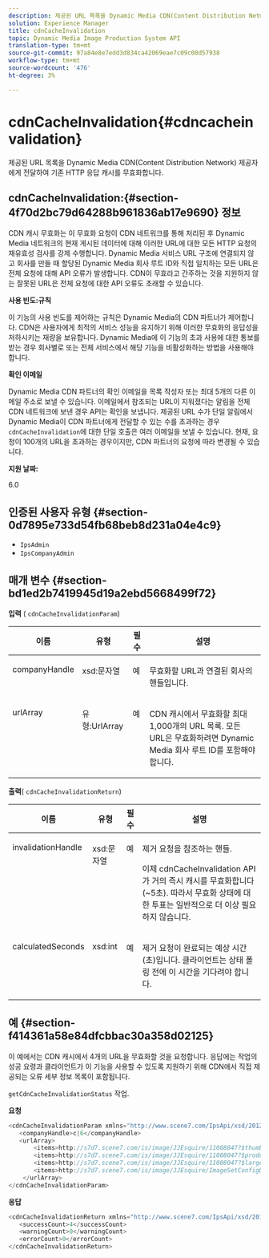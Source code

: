 ```yaml
---
description: 제공된 URL 목록을 Dynamic Media CDN(Content Distribution Network) 제공자에게 전달하여 기존 HTTP 응답 캐시를 무효화합니다.
solution: Experience Manager
title: cdnCacheInvalidation
topic: Dynamic Media Image Production System API
translation-type: tm+mt
source-git-commit: 97a84e8e7edd3d834ca42069eae7c09c00d57938
workflow-type: tm+mt
source-wordcount: '476'
ht-degree: 3%

---
```



# cdnCacheInvalidation{#cdncacheinvalidation}

제공된 URL 목록을 Dynamic Media CDN(Content Distribution Network) 제공자에게 전달하여 기존 HTTP 응답 캐시를 무효화합니다.

## cdnCacheInvalidation:{#section-4f70d2bc79d64288b961836ab17e9690} 정보

CDN 캐시 무효화는 이 무효화 요청이 CDN 네트워크를 통해 처리된 후 Dynamic Media 네트워크의 현재 게시된 데이터에 대해 이러한 URL에 대한 모든 HTTP 요청의 재유효성 검사를 강제 수행합니다. Dynamic Media 서비스 URL 구조에 연결되지 않고 회사를 만들 때 할당된 Dynamic Media 회사 루트 ID와 직접 일치하는 모든 URL은 전체 요청에 대해 API 오류가 발생합니다. CDN이 무효라고 간주하는 것을 지원하지 않는 잘못된 URL은 전체 요청에 대한 API 오류도 초래할 수 있습니다.

**사용 빈도:규칙**

이 기능의 사용 빈도를 제어하는 규칙은 Dynamic Media의 CDN 파트너가 제어합니다. CDN은 사용자에게 최적의 서비스 성능을 유지하기 위해 이러한 무효화의 응답성을 저하시키는 재량을 보유합니다. Dynamic Media에 이 기능의 초과 사용에 대한 통보를 받는 경우 회사별로 또는 전체 서비스에서 해당 기능을 비활성화하는 방법을 사용해야 합니다.

**확인 이메일**

Dynamic Media CDN 파트너의 확인 이메일을 목록 작성자 또는 최대 5개의 다른 이메일 주소로 보낼 수 있습니다. 이메일에서 참조되는 URL이 지워졌다는 알림을 전체 CDN 네트워크에 보낸 경우 API는 확인을 보냅니다. 제공된 URL 수가 단일 알림에서 Dynamic Media이 CDN 파트너에게 전달할 수 있는 수를 초과하는 경우 `cdnCacheInvalidation`에 대한 단일 호출은 여러 이메일을 보낼 수 있습니다. 현재, 요청이 100개의 URL을 초과하는 경우이지만, CDN 파트너의 요청에 따라 변경될 수 있습니다.

**지원 날짜:**

6.0

## 인증된 사용자 유형 {#section-0d7895e733d54fb68beb8d231a04e4c9}

* `IpsAdmin`
* `IpsCompanyAdmin`

## 매개 변수 {#section-bd1ed2b7419945d19a2ebd5668499f72}

**입력** (  `cdnCacheInvalidationParam`)

<table id="table_EDD1875264C846BE951869D528A90D73"> 
 <thead> 
  <tr> 
   <th class="entry"> <b> 이름</b> </th> 
   <th class="entry"> <b> 유형</b> </th> 
   <th class="entry"> <b> 필수</b> </th> 
   <th class="entry"> <b> 설명</b> </th> 
  </tr> 
 </thead>
 <tbody> 
  <tr valign="top"> 
   <td> <p> <span class="codeph"> <span class="varname"> companyHandle</span> </span> </p> </td> 
   <td> <p> <span class="codeph"> xsd:문자열</span> </p> </td> 
   <td> <p> 예 </p> </td> 
   <td> <p> 무효화할 URL과 연결된 회사의 핸들입니다. </p> </td> 
  </tr> 
  <tr valign="top"> 
   <td> <p> <span class="codeph"> <span class="varname"> urlArray</span> </span> </p> </td> 
   <td> <p> <span class="codeph"> 유형:UrlArray</span> </p> </td> 
   <td> <p> 예 </p> </td> 
   <td> <p> CDN 캐시에서 무효화할 최대 1,000개의 URL 목록. 모든 URL은 무효화하려면 Dynamic Media 회사 루트 ID를 포함해야 합니다. </p> </td> 
  </tr> 
 </tbody> 
</table>

**출력**(  `cdnCacheInvalidationReturn`)

<table id="table_1D947C1BF8864820AD7BA0CDC0F076F9"> 
 <thead> 
  <tr> 
   <th class="entry"> <b> 이름</b> </th> 
   <th class="entry"> <b> 유형</b> </th> 
   <th class="entry"> <b> 필수</b> </th> 
   <th class="entry"> <b> 설명</b> </th> 
  </tr> 
 </thead>
 <tbody> 
  <tr valign="top"> 
   <td colname="col1"> <p><span class="codeph"><span class="varname"> invalidationHandle</span></span> </p> </td> 
   <td colname="col2"> <p><span class="codeph"> xsd:문자열</span> </p> </td> 
   <td colname="col3"> <p>예 </p> </td> 
   <td colname="col4"> <p>제거 요청을 참조하는 핸들. </p> <p>이제 <span class="codeph"> cdnCacheInvalidation</span> API가 거의 즉시 캐시를 무효화합니다(~5초). 따라서 무효화 상태에 대한 투표는 일반적으로 더 이상 필요하지 않습니다. </p> 
    <!--<p>The next three paragraphs were added as per CQDOC-13840 With the migration from Akamai v2 API's to fast purge, purging time is now approximately 5 seconds. You are no longer required to poll on the purge URL to find out the status of the purge request.</p>--> 
    <!--<p>The cache invalidation handle used to contained the company ID, the user account type used (small or large), and the purge url. With the release of 2019R1, <codeph>invalidationHandle</codeph> now contains just the company ID and the purge ID. </p>--> 
    <!--<p>Prior to 2019R1, two different Akamai users were being used for each geography (for example, <codeph>cdninvalidatesmallemea</codeph> and <codeph>cdninvalidatelargeemea</codeph>) to invalidate requests, depending on the number of URLs in each request. This functionality was done so that a small request was not blocked because of a large request. Now, with fast purge in 2019R1, the purge is nearly instantaneous, two users are no longer needed, and only one account is used. </p>--> </td> 
  </tr> 
  <tr valign="top"> 
   <td colname="col1"> <p><span class="codeph"><span class="varname"> calculatedSeconds</span></span> </p> </td> 
   <td colname="col2"> <p><span class="codeph"> xsd:int</span> </p> </td> 
   <td colname="col3"> <p>예 </p> </td> 
   <td colname="col4"> <p>제거 요청이 완료되는 예상 시간(초)입니다. 클라이언트는 상태 폴링 전에 이 시간을 기다려야 합니다. </p> </td> 
  </tr> 
 </tbody> 
</table>

## 예 {#section-f414361a58e84dfcbbac30a358d02125}

이 예에서는 CDN 캐시에서 4개의 URL을 무효화할 것을 요청합니다. 응답에는 작업의 성공 요령과 클라이언트가 이 기능을 사용할 수 있도록 지원하기 위해 CDN에서 직접 제공되는 오류 세부 정보 목록이 포함됩니다.

`getCdnCacheInvalidationStatus` 작업.

**요청**

```java
<cdnCacheInvalidationParam xmlns="http://www.scene7.com/IpsApi/xsd/2012-02-14">
   <companyHandle>c|6</companyHandle>
   <urlArray>
       <items>http://s7d7.scene7.com/is/image/JJEsquire/11008047?$thumbnail$</items>
       <items>http://s7d7.scene7.com/is/image/JJEsquire/11008047?$product$</items>
       <items>http://s7d7.scene7.com/is/image/JJEsquire/11008047?$large$</items>
       <items>http://s7d7.scene7.com/is/image/JJEsquire/ImageSetConfigDefaults?req=userdata</items>
    </urlArray>
</cdnCacheInvalidationParam>
```

**응답**

```java
<cdnCacheInvalidationReturn xmlns="http://www.scene7.com/IpsApi/xsd/2012-02-14">
   <successCount>4</successCount>
   <warningCount>0</warningCount>
   <errorCount>0</errorCount>
</cdnCacheInvalidationReturn>
```


